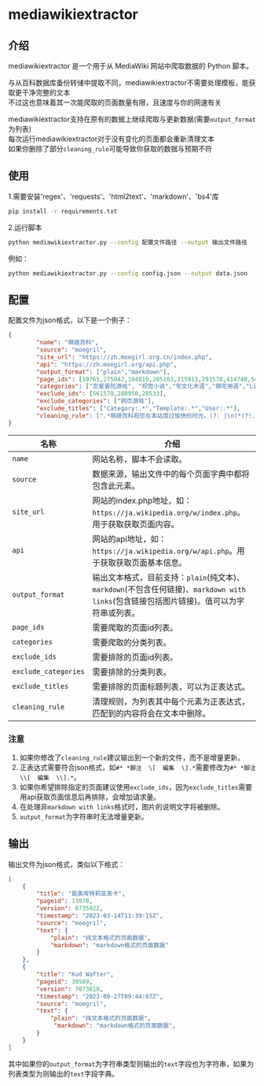 # mediawikiextractor

## 介绍

mediawikiextractor 是一个用于从 MediaWiki 网站中爬取数据的 Python 脚本。  

与从百科数据库备份转储中提取不同，mediawikiextractor不需要处理模板，能获取更干净完整的文本  
不过这也意味着其一次能爬取的页面数量有限，且速度与你的网速有关

mediawikiextractor支持在原有的数据上继续爬取与更新数据(需要`output_format`为列表)  
每次运行mediawikiextractor对于没有变化的页面都会重新清理文本  
如果你删除了部分`cleaning_rule`可能导致你获取的数据与预期不符

## 使用

1.需要安装'regex'、'requests'、'html2text'、'markdown'、'bs4'库

```sh
pip install -r requirements.txt
```

2.运行脚本

```sh
python mediawikiextractor.py --config 配置文件路径 --output 输出文件路径
```

例如：

```sh
python mediawikiextractor.py --config config.json --output data.json
```

## 配置

配置文件为json格式，以下是一个例子：

```json
{
        "name": "萌娘百科",
        "source": "moegril",
        "site_url": "https://zh.moegirl.org.cn/index.php",
        "api": "https://zh.moegirl.org/api.php",
        "output_format": ["plain","markdown"],
        "page_ids": [19765,275042,104819,205103,215911,291578,414748,546166,322316,343884,286448,385770,33291,8639,556824,297456,20490,31450,33234,35578,153449,33227,255209,574022,374048,28845,308168,17527],
        "categories": ["恋爱冒险游戏", "视觉小说","宅文化术语","萌宅用语","Little_Busters!","AIR","Angel_Beats","CLANNAD","Charlotte","Harmonia(Key)#","Kanon","LOOPERS","MOON.","LUNARiA_-Virtualized_Moonchild-","ONE～辉之季节～","Rewrite","Summer_Pockets","星之梦","星之终途","ATRI","爱上火车","初音岛","9-nine-","常轨脱离Creative","住在拔作岛上的贫乳应该如何是好？","苍之彼方的四重奏","美少女万华镜","缘之空","灰色系列","少女领域","千恋万花","FORTUNE ARTERIAL","柚子社作品","Palette作品","Smile作品","Recette作品","BUG SYSTEM作品","SWEET&TEA作品","猫猫社作品","YAMAYURI GAMES作品","Navel作品","Navel honeybell作品","AUGUST作品","Whirlpool作品","戏画作品"],
        "exclude_ids": [561570,280950,28533],
        "exclude_categories": ["网页游戏"],
        "exclude_titles": ["Category:.*","Template:.*","User:.*"],
        "cleaning_rule": [".*萌娘百科祝您在本站度过愉快的时光。(?: |\n)*(?!.*萌娘百科祝您在本站度过愉快的时光)",".*祝您在萌娘百科度过愉快的时光。(?: |\n)*(?!.* 祝您在萌娘百科度过愉快的时光)",".*本条目经赤座茜审阅，可以给全世界的妹控观赏，阅读前请大声欢呼三声有个能干的妹妹真好！(?: |\n)*(?!.*本条目经赤座茜审阅，可以给全世界的妹控观赏，阅读前请大声欢呼三声有个能干的妹妹真好！)",".*穹妹的凝望本条目经过穹妹的认可，可以给全世界的妹控观赏。 观看本文前请大声欢呼三声有个能干的妹妹真好，否则属于思想犯罪，下场可能是：  被推到叉依姬神社的湖里淹死或者转学； 与春日野悠搞姬，从此过上性福快乐的生活 被自己的妹妹抛弃(?: |\n)*(?!.*穹妹的凝望本条目经过穹妹的认可，可以给全世界的妹控观赏。 观看本文前请大声欢呼三声有个能干的妹妹真好，否则属于思想犯罪，下场可能是：  被推到叉依姬神社的湖里淹死或者转学； 与春日野悠搞姬，从此过上性福快乐的生活 被自己的妹妹抛弃)",".*编辑前请阅读  Wiki入门  或  萌娘百科:编辑规范  ，并查找相关资料哦。(?: |\n)*(?!.*编辑前请阅读  Wiki入门  或  萌娘百科:编辑规范  ，并查找相关资料哦。)",".*今天（[1-9]{1,2}月[1-9]{1,2}日）是这位萌娘的生日，让我们一起祝她生日快乐！(?: |\n)*(?!.*今天（[1-9]{1,2}月[1-9]{1,2}日）是这位萌娘的生日，让我们一起祝她生日快乐！)","(?:\\n)+#* *外部链接(?:[与及和]注释)*(?:\\n)+.*","(?:\\n)+#* *注释(?:[与及和]*外部链接)* *(?:\\n)+.*"]
}
```

| 名称                            | 介绍
|---------------------------------|---------------------------------------------------
| `name`                          | 网站名称，脚本不会读取。
| `source`                        | 数据来源，输出文件中的每个页面字典中都将包含此元素。
| `site_url`                      | 网站的index.php地址，如：`https://ja.wikipedia.org/w/index.php`。用于获取获取页面内容。
| `api`                           | 网站的api地址，如：`https://ja.wikipedia.org/w/api.php`。用于获取获取页面基本信息。
| `output_format`                 | 输出文本格式，目前支持：`plain`(纯文本)、`markdown`(不包含任何链接)、`markdown with links`(包含链接包括图片链接)。值可以为字符串或列表。
| `page_ids`                      | 需要爬取的页面id列表。
| `categories`                    | 需要爬取的分类列表。
| `exclude_ids`                   | 需要排除的页面id列表。
| `exclude_categories`            | 需要排除的分类列表。
| `exclude_titles`                | 需要排除的页面标题列表，可以为正表达式。
| `cleaning_rule`                 | 清理规则，为列表其中每个元素为正表达式，匹配到的内容将会在文本中删除。

### 注意

1. 如果你修改了`cleaning_rule`建议输出到一个新的文件，而不是增量更新。
2. 正表达式需要符合json格式，如`#* *脚注  \[  編集  \].*`需要修改为`#* *脚注  \\[  編集  \\].*`。
3. 如果你希望排除指定的页面建议使用`exclude_ids`，因为`exclude_titles`需要用api获取页面信息后再排除，会增加请求量。
4. 在处理非`markdown with links`格式时，图片的说明文字将被删除。
5. `output_format`为字符串时无法增量更新。

## 输出

输出文件为json格式，类似以下格式：

```json
[
    {
        "title": "能美库特莉亚芙卡",
        "pageid": 13078,
        "version": 6735922,
        "timestamp": "2023-03-14T11:39:15Z",
        "source": "moegril",
        "text": {
            "plain": "纯文本格式的页面数据",
            "markdown": "markdown格式的页面数据"
        }
    },
    {
        "title": "Kud Wafter",
        "pageid": 39569,
        "version": 7073610,
        "timestamp": "2023-09-27T09:44:07Z",
        "source": "moegril",
        "text": {
            "plain": "纯文本格式的页面数据",
             "markdown": "markdown格式的页面数据",
        }
    }
]
```

其中如果你的`output_format`为字符串类型则输出的`text`字段也为字符串，如果为列表类型为则输出的`text`字段字典。
